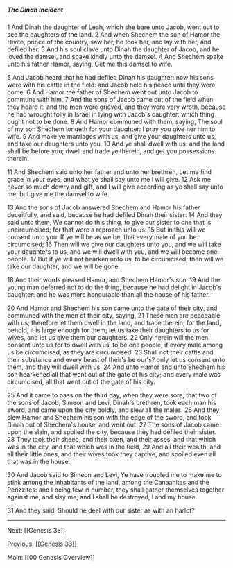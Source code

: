 ##### The Dinah Incident

1 And Dinah the daughter of Leah, which she bare unto Jacob, went out to see the daughters of the land. 2 And when Shechem the son of Hamor the Hivite, prince of the country, saw her, he took her, and lay with her, and defiled her. 3 And his soul clave unto Dinah the daughter of Jacob, and he loved the damsel, and spake kindly unto the damsel. 4 And Shechem spake unto his father Hamor, saying, Get me this damsel to wife.

5 And Jacob heard that he had defiled Dinah his daughter: now his sons were with his cattle in the field: and Jacob held his peace until they were come. 6 And Hamor the father of Shechem went out unto Jacob to commune with him. 7 And the sons of Jacob came out of the field when they heard it: and the men were grieved, and they were very wroth, because he had wrought folly in Israel in lying with Jacob's daughter: which thing ought not to be done. 8 And Hamor communed with them, saying, The soul of my son Shechem longeth for your daughter: I pray you give her him to wife. 9 And make ye marriages with us, and give your daughters unto us, and take our daughters unto you. 10 And ye shall dwell with us: and the land shall be before you; dwell and trade ye therein, and get you possessions therein.

11 And Shechem said unto her father and unto her brethren, Let me find grace in your eyes, and what ye shall say unto me I will give. 12 Ask me never so much dowry and gift, and I will give according as ye shall say unto me: but give me the damsel to wife.

13 And the sons of Jacob answered Shechem and Hamor his father deceitfully, and said, because he had defiled Dinah their sister: 14 And they said unto them, We cannot do this thing, to give our sister to one that is uncircumcised; for that were a reproach unto us: 15 But in this will we consent unto you: If ye will be as we be, that every male of you be circumcised; 16 Then will we give our daughters unto you, and we will take your daughters to us, and we will dwell with you, and we will become one people. 17 But if ye will not hearken unto us, to be circumcised; then will we take our daughter, and we will be gone.

18 And their words pleased Hamor, and Shechem Hamor's son. 19 And the young man deferred not to do the thing, because he had delight in Jacob's daughter: and he was more honourable than all the house of his father.

20 And Hamor and Shechem his son came unto the gate of their city, and communed with the men of their city, saying, 21 These men are peaceable with us; therefore let them dwell in the land, and trade therein; for the land, behold, it is large enough for them; let us take their daughters to us for wives, and let us give them our daughters. 22 Only herein will the men consent unto us for to dwell with us, to be one people, if every male among us be circumcised, as they are circumcised. 23 Shall not their cattle and their substance and every beast of their's be our's? only let us consent unto them, and they will dwell with us. 24 And unto Hamor and unto Shechem his son hearkened all that went out of the gate of his city; and every male was circumcised, all that went out of the gate of his city.

25 And it came to pass on the third day, when they were sore, that two of the sons of Jacob, Simeon and Levi, Dinah's brethren, took each man his sword, and came upon the city boldly, and slew all the males. 26 And they slew Hamor and Shechem his son with the edge of the sword, and took Dinah out of Shechem's house, and went out. 27 The sons of Jacob came upon the slain, and spoiled the city, because they had defiled their sister. 28 They took their sheep, and their oxen, and their asses, and that which was in the city, and that which was in the field, 29 And all their wealth, and all their little ones, and their wives took they captive, and spoiled even all that was in the house.

30 And Jacob said to Simeon and Levi, Ye have troubled me to make me to stink among the inhabitants of the land, among the Canaanites and the Perizzites: and I being few in number, they shall gather themselves together against me, and slay me; and I shall be destroyed, I and my house.

31 And they said, Should he deal with our sister as with an harlot?

---
Next: [[Genesis 35]]

Previous: [[Genesis 33]]

Main: [[00 Genesis Overview]]